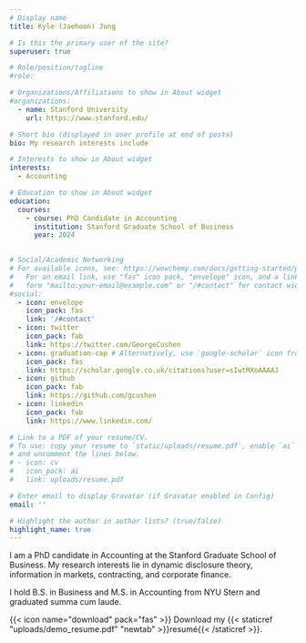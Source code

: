 ```yaml
---
# Display name
title: Kyle (Jaehoon) Jung

# Is this the primary user of the site?
superuser: true

# Role/position/tagline
#role: 

# Organizations/Affiliations to show in About widget
#organizations:
  - name: Stanford University
    url: https://www.stanford.edu/

# Short bio (displayed in user profile at end of posts)
bio: My research interests include

# Interests to show in About widget
interests:
  - Accounting

# Education to show in About widget
education:
  courses:
    - course: PhD Candidate in Accounting
      institution: Stanford Graduate School of Business
      year: 2024
   

# Social/Academic Networking
# For available icons, see: https://wowchemy.com/docs/getting-started/page-builder/#icons
#   For an email link, use "fas" icon pack, "envelope" icon, and a link in the
#   form "mailto:your-email@example.com" or "/#contact" for contact widget.
#social:
  - icon: envelope
    icon_pack: fas
    link: '/#contact'
  - icon: twitter
    icon_pack: fab
    link: https://twitter.com/GeorgeCushen
  - icon: graduation-cap # Alternatively, use `google-scholar` icon from `ai` icon pack
    icon_pack: fas
    link: https://scholar.google.co.uk/citations?user=sIwtMXoAAAAJ
  - icon: github
    icon_pack: fab
    link: https://github.com/gcushen
  - icon: linkedin
    icon_pack: fab
    link: https://www.linkedin.com/

# Link to a PDF of your resume/CV.
# To use: copy your resume to `static/uploads/resume.pdf`, enable `ai` icons in `params.toml`,
# and uncomment the lines below.
# - icon: cv
#   icon_pack: ai
#   link: uploads/resume.pdf

# Enter email to display Gravatar (if Gravatar enabled in Config)
email: ''

# Highlight the author in author lists? (true/false)
highlight_name: true
---
```


I am a PhD candidate in Accounting at the Stanford Graduate School of Business.
My research interests lie in dynamic disclosure theory, information in markets, contracting, and corporate finance.

I hold B.S. in Business and M.S. in Accounting from NYU Stern and graduated summa cum laude.

{{< icon name="download" pack="fas" >}} Download my {{< staticref "uploads/demo_resume.pdf" "newtab" >}}resumé{{< /staticref >}}.
